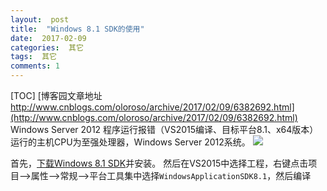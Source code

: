 ```yaml
---
layout:  post
title:  "Windows 8.1 SDK的使用"
date:  2017-02-09
categories:  其它
tags:  其它
comments: 1
---
```


[TOC]
[博客园文章地址 http://www.cnblogs.com/oloroso/archive/2017/02/09/6382692.html](http://www.cnblogs.com/oloroso/archive/2017/02/09/6382692.html)
Windows Server 2012 程序运行报错（VS2015编译、目标平台8.1、x64版本）
运行的主机CPU为至强处理器，Windows Server 2012系统。
![](http://images2015.cnblogs.com/blog/693958/201702/693958-20170213124608925-2004856305.png)


首先，[下载Windows 8.1 SDK](https://developer.microsoft.com/zh-CN/windows/downloads/windows-8-1-sdk)并安装。
然后在VS2015中选择工程，右键点击项目-->属性-->常规-->平台工具集中选择`WindowsApplicationSDK8.1`，然后编译